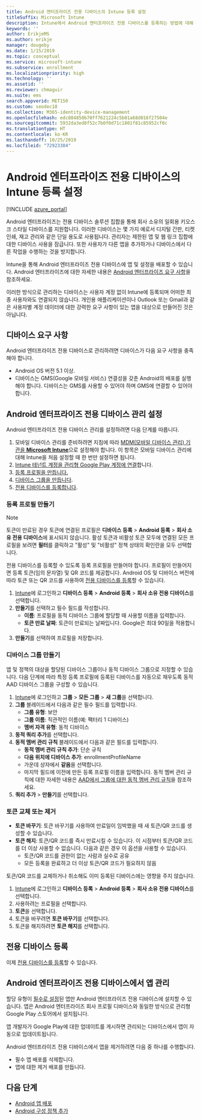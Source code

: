 ```yaml
---
title: Android 엔터프라이즈 전용 디바이스의 Intune 등록 설정
titleSuffix: Microsoft Intune
description: Intune에서 Android 엔터프라이즈 전용 디바이스를 등록하는 방법에 대해 알아봅니다.
keywords: ''
author: ErikjeMS
ms.author: erikje
manager: dougeby
ms.date: 1/15/2019
ms.topic: conceptual
ms.service: microsoft-intune
ms.subservice: enrollment
ms.localizationpriority: high
ms.technology: ''
ms.assetid: ''
ms.reviewer: chmaguir
ms.suite: ems
search.appverid: MET150
ms.custom: seodec18
ms.collection: M365-identity-device-management
ms.openlocfilehash: edc884850b70ff7621224c5b01a68d016f27504e
ms.sourcegitcommit: 5932da3ed8f52c7b0f0d71c1801f81c85952cf0c
ms.translationtype: HT
ms.contentlocale: ko-KR
ms.lasthandoff: 10/25/2019
ms.locfileid: "72923384"
---
```

# <a name="set-up-intune-enrollment-of-android-enterprise-dedicated-devices"></a>Android 엔터프라이즈 전용 디바이스의 Intune 등록 설정

[!INCLUDE [azure_portal](../includes/azure_portal.md)]

Android 엔터프라이즈는 전용 디바이스 솔루션 집합을 통해 회사 소유의 일회용 키오스크 스타일 디바이스를 지원합니다. 이러한 디바이스는 몇 가지 예로서 디지털 간판, 티켓 인쇄, 재고 관리와 같은 단일 용도로 사용됩니다. 관리자는 제한된 앱 및 웹 링크 집합에 대한 디바이스 사용을 잠급니다. 또한 사용자가 다른 앱을 추가하거나 디바이스에서 다른 작업을 수행하는 것을 방지합니다.

Intune을 통해 Android 엔터프라이즈 전용 디바이스에 앱 및 설정을 배포할 수 있습니다. Android 엔터프라이즈에 대한 자세한 내용은 [Android 엔터프라이즈 요구 사항](https://support.google.com/work/android/answer/6174145?hl=en&ref_topic=6151012)을 참조하세요.

이러한 방식으로 관리하는 디바이스는 사용자 계정 없이 Intune에 등록되며 어떠한 최종 사용자와도 연결되지 않습니다. 개인용 애플리케이션이나 Outlook 또는 Gmail과 같은 사용자별 계정 데이터에 대한 강력한 요구 사항이 있는 앱을 대상으로 만들어진 것은 아닙니다.

## <a name="device-requirements"></a>디바이스 요구 사항

Android 엔터프라이즈 전용 디바이스로 관리하려면 디바이스가 다음 요구 사항을 충족해야 합니다.

- Android OS 버전 5.1 이상.
- 디바이스는 GMS(Google 모바일 서비스) 연결성을 갖춘 Android의 배포를 실행해야 합니다. 디바이스는 GMS를 사용할 수 있어야 하며 GMS에 연결할 수 있어야 합니다.

## <a name="set-up-android-enterprise-dedicated-device-management"></a>Android 엔터프라이즈 전용 디바이스 관리 설정

Android 엔터프라이즈 전용 디바이스 관리를 설정하려면 다음 단계를 따릅니다.

1. 모바일 디바이스 관리를 준비하려면 지침에 따라 [MDM(모바일 디바이스 관리) 기관을 **Microsoft Intune**](../fundamentals/mdm-authority-set.md)으로 설정해야 합니다. 이 항목은 모바일 디바이스 관리에 대해 Intune을 처음 설정할 때 한 번만 설정하면 됩니다.
2. [Intune 테넌트 계정을 관리형 Google Play 계정에 연결](connect-intune-android-enterprise.md)합니다.
3. [등록 프로필을 만듭니다.](#create-an-enrollment-profile)
4. [디바이스 그룹을 만듭니다](#create-a-device-group).
5. [전용 디바이스를 등록합니다](#enroll-the-dedicated-devices).

### <a name="create-an-enrollment-profile"></a>등록 프로필 만들기

> [!NOTE]
> 토큰이 만료된 경우 토큰에 연결된 프로필은 **디바이스 등록** > **Android 등록** > **회사 소유 전용 디바이스**에 표시되지 않습니다. 활성 토큰과 비활성 토큰 모두에 연결된 모든 프로필을 보려면 **필터**를 클릭하고 "활성" 및 "비활성" 정책 상태의 확인란을 모두 선택합니다. 

전용 디바이스를 등록할 수 있도록 등록 프로필을 만들어야 합니다. 프로필이 만들어지면 등록 토큰(임의 문자열) 및 QR 코드를 제공합니다. Android OS 및 디바이스 버전에 따라 토큰 또는 QR 코드를 사용하여 [전용 디바이스를 등록](#enroll-the-dedicated-devices)할 수 있습니다.

1. [Intune](https://go.microsoft.com/fwlink/?linkid=2090973)에 로그인하고 **디바이스 등록** > **Android 등록** > **회사 소유 전용 디바이스**를 선택합니다.
2. **만들기**를 선택하고 필수 필드를 작성합니다.
    - **이름**: 프로필을 동적 디바이스 그룹에 할당할 때 사용할 이름을 입력합니다.
    - **토큰 만료 날짜**: 토큰이 만료되는 날짜입니다. Google은 최대 90일을 적용합니다.
3. **만들기**를 선택하여 프로필을 저장합니다.

### <a name="create-a-device-group"></a>디바이스 그룹 만들기

앱 및 정책의 대상을 할당된 디바이스 그룹이나 동적 디바이스 그룹으로 지정할 수 있습니다. 다음 단계에 따라 특정 등록 프로필에 등록된 디바이스를 자동으로 채우도록 동적 AAD 디바이스 그룹을 구성할 수 있습니다.

1. [Intune](https://go.microsoft.com/fwlink/?linkid=2090973)에 로그인하고 **그룹** > **모든 그룹** > **새 그룹**을 선택합니다.
2. **그룹** 블레이드에서 다음과 같은 필수 필드를 입력합니다.
    - **그룹 유형**: 보안
    - **그룹 이름**: 직관적인 이름(예: 팩터리 1 디바이스)
    - **멤버 자격 유형**: 동적 디바이스
3. **동적 쿼리 추가**를 선택합니다.
4. **동적 멤버 관리 규칙** 블레이드에서 다음과 같은 필드를 입력합니다.
    - **동적 멤버 관리 규칙 추가**: 단순 규칙
    - **다음 위치에 디바이스 추가**: enrollmentProfileName
    - 가운데 상자에서 **같음**을 선택합니다.
    - 마지막 필드에 이전에 만든 등록 프로필 이름을 입력합니다.
    동적 멤버 관리 규칙에 대한 자세한 내용은 [AAD에서 그룹에 대한 동적 멤버 관리 규칙](https://docs.microsoft.com/azure/active-directory/users-groups-roles/groups-dynamic-membership)을 참조하세요. 
5. **쿼리 추가** > **만들기**를 선택합니다.

### <a name="replace-or-remove-tokens"></a>토큰 교체 또는 제거

- **토큰 바꾸기**: 토큰 바꾸기를 사용하여 만료일이 임박했을 때 새 토큰/QR 코드를 생성할 수 있습니다.
- **토큰 해지**: 토큰/QR 코드를 즉시 만료시킬 수 있습니다. 이 시점부터 토큰/QR 코드를 더 이상 사용할 수 없습니다. 다음과 같은 경우 이 옵션을 사용할 수 있습니다.
  - 토큰/QR 코드를 권한이 없는 사람과 실수로 공유
  - 모든 등록을 완료하고 더 이상 토큰/QR 코드가 필요하지 않음

토큰/QR 코드를 교체하거나 취소해도 이미 등록된 디바이스에는 영향을 주지 않습니다.

1. [Intune](https://go.microsoft.com/fwlink/?linkid=2090973)에 로그인하고 **디바이스 등록** > **Android 등록** > **회사 소유 전용 디바이스**를 선택합니다.
2. 사용하려는 프로필을 선택합니다.
3. **토큰**을 선택합니다.
4. 토큰을 바꾸려면 **토큰 바꾸기**를 선택합니다.
5. 토큰을 해지하려면 **토큰 해지**를 선택합니다.

## <a name="enroll-the-dedicated-devices"></a>전용 디바이스 등록

이제 [전용 디바이스를 등록](android-dedicated-devices-fully-managed-enroll.md)할 수 있습니다.

## <a name="managing-apps-on-android-enterprise-dedicated-devices"></a>Android 엔터프라이즈 전용 디바이스에서 앱 관리

할당 유형이 [필수로 설정](../apps/apps-deploy.md#assign-an-app)된 앱만 Android 엔터프라이즈 전용 디바이스에 설치할 수 있습니다. 앱은 Android 엔터프라이즈 회사 프로필 디바이스와 동일한 방식으로 관리형 Google Play 스토어에서 설치됩니다.

앱 개발자가 Google Play에 대한 업데이트를 게시하면 관리되는 디바이스에서 앱이 자동으로 업데이트됩니다.

Android 엔터프라이즈 전용 디바이스에서 앱을 제거하려면 다음 중 하나를 수행합니다.
- 필수 앱 배포를 삭제합니다.
- 앱에 대한 제거 배포를 만듭니다.

## <a name="next-steps"></a>다음 단계
- [Android 앱 배포](../apps/apps-deploy.md)
- [Android 구성 정책 추가](../configuration/device-profiles.md)

